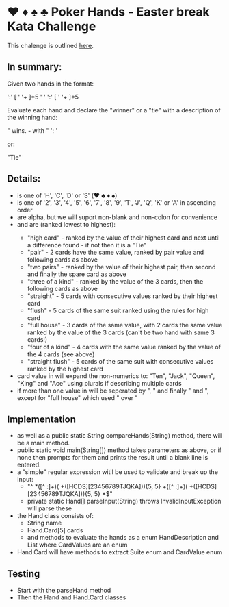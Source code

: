 # ♥️ ♦️ ♠️ ♣️ Poker Hands - Easter break Kata Challenge

This chalenge is outlined [here](https://codingdojo.org/kata/PokerHands/).

## In summary:

Given two hands in the format:

<name1> ':' [ ' '+ <suite><value> ]*5 ' ' <name2> ':' [ ' '+ <suite><value> ]*5

Evaluate each hand and declare the "winner" or a "tie" with a description of the winning hand:

<name> " wins. - with " <hand description> ': ' <hand value>

or:
  
"Tie"
  
## Details:
  
* <suite> is one of 'H', 'C', 'D' or 'S' (♥️ ♣️ ♦️ ♠️)
* <value> is one of '2', '3', '4', '5', '6', '7', '8', '9', 'T', 'J', 'Q', 'K' or 'A' in ascending order
* <names> are alpha, but we will suport non-blank and non-colon for convenience
* <hand descriptions> and <hand value> are (ranked lowest to highest):
  * "high card" - ranked by the value of their highest card and next until a difference found - if not then it is a "Tie"
  * "pair" - 2 cards have the same value, ranked by pair value and following cards as above
  * "two pairs" - ranked by the value of their highest pair, then second and finally the spare card as above
  * "three of a kind" - ranked by the value of the 3 cards, then the following cards as above
  * "straight" - 5 cards with consecutive values ranked by their highest card
  * "flush" - 5 cards of the same suit ranked using the rules for high card
  * "full house" - 3 cards of the same value, with 2 cards the same value ranked by the value of the 3 cards (can't be two hand with same 3 cards!)
  * "four of a kind" - 4 cards with the same value ranked by the value of the 4 cards (see above)
  * "straight flush" - 5 cards of the same suit with consecutive values ranked by the highest card
* card value in <hand value> will expand the non-numerics to: "Ten", "Jack", "Queen", "King" and "Ace" using plurals if describing multiple cards
* if more than one value in <hand value> will be seperated by ", " and finally " and ", except for "full house" which used " over "

  
## Implementation

* as well as a public static String compareHands(String) method, there will be a main method.  
* public static void main(String[]) method takes parameters as above, or if none then prompts for them and prints the result until a blank line is entered.
* a "simple" regular expression witll be used to validate and break up the input:
  * "^ *([^ :]+)( +([HCDS][23456789TJQKA])){5, 5} +([^ :]+)( +([HCDS][23456789TJQKA])){5, 5} *$"
  * private static Hand[] parseInput(String) throws InvalidInputException will parse these
* the Hand class consists of:
  * String name
  * Hand.Card[5] cards
  * and methods to evaluate the hands as a enum HandDescription and List<CardValue> where CardValues are an enum
* Hand.Card will have methods to extract Suite enum and CardValue enum

## Testing  

* Start with the parseHand method
* Then the Hand and Hand.Card classes
